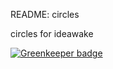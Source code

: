 README: circles

circles for ideawake


[![Greenkeeper badge](https://badges.greenkeeper.io/ideawake/meanio-circles.svg)](https://greenkeeper.io/)